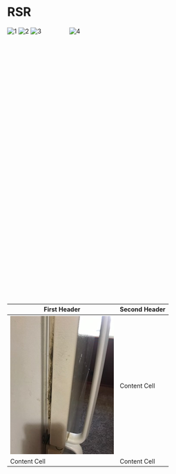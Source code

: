 # RSR
<img src="multicolored-abstract-painting-1269968.jpg"  alt="1" width = 360px height = 640px >
<img src="img2.png" alt="2" width = 360px height = 640px>
<img src="./Scshot/cab_arrived.png" alt="3" width = 360px height = 640px>
<img src="./Scshot/trip_end.png" align="right" alt="4" width = 360px height = 640px>

| First Header  | Second Header |
| ------------- | ------------- |
|<img src="./Images/IMG_1467.jpg"  alt="1" > | Content Cell  |
| Content Cell  | Content Cell  |
 
